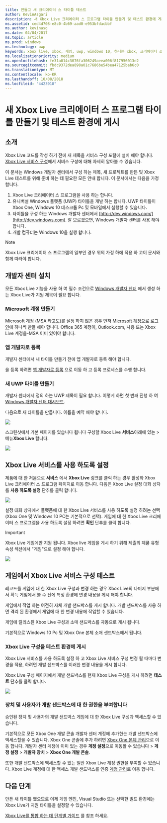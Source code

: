 ```yaml
---
title: 만들고 새 크리에이터 스 타이틀 테스트
author: KevinAsgari
description: 새 Xbox Live 크리에이터 스 프로그램 타이틀 만들기 및 테스트 환경에 게시 하는 방법을 알아봅니다.
ms.assetid: ced4d708-e8c0-4b69-aad0-e953bfdacbbf
ms.author: kevinasg
ms.date: 04/04/2017
ms.topic: article
ms.prod: windows
ms.technology: uwp
keywords: xbox live, xbox, 게임, uwp, windows 10, 하나는 xbox, 크리에이터 스, 테스트
ms.localizationpriority: medium
ms.openlocfilehash: fe31a014c3076fa306249aeea006f817956013e2
ms.sourcegitcommit: fbdc9372dea898a01c7686be54bea47125bab6c0
ms.translationtype: MT
ms.contentlocale: ko-KR
ms.lasthandoff: 10/08/2018
ms.locfileid: "4423918"
---
```

# <a name="create-a-new-xbox-live-creators-program-title-and-publish-to-the-test-environment"></a>새 Xbox Live 크리에이터 스 프로그램 타이틀 만들기 및 테스트 환경에 게시

## <a name="introduction"></a>소개

Xbox Live 코드를 작성 하기 전에 새 제목을 서비스 구성 포털에 설치 해야 합니다.  [Xbox Live 서비스 구성](../xbox-live-service-configuration.md)에서 서비스 구성에 대해 자세히 알아볼 수 있습니다.

이 문서는 Windows 개발자 센터에서 구성 하는 제목, 새 프로젝트를 만든 및 Xbox Live 테스트를 위해 준비 하는 데 필요한 모든 안내 합니다. 이 문서에서는 다음을 가정합니다.

1. Xbox Live 크리에이터 스 프로그램을 사용 하는 합니다.
2. 유니버설 Windows 플랫폼 (UWP) 타이틀을 개발 하는 합니다.  UWP 타이틀이 Xbox One, Windows 10 데스크톱 Pc 및 모바일에서 실행할 수 있습니다.
3. 타이틀을 구성 하는 Windows 개발자 센터에서 [http://dev.windows.com/](http://dev.windows.com).  잘 모르겠으면, Windows 개발자 센터를 사용 해야 합니다.
4. 개발 컴퓨터는 Windows 10을 실행 합니다.

> [!NOTE]
> Xbox Live 크리에이터 스 프로그램의 일부인 경우 위의 가정 하에 적용 하 고이 문서와 함께 따라야 합니다.

## <a name="dev-center-setup"></a>개발자 센터 설치

모든 Xbox Live 기능을 사용 하 여 필수 조건으로 [Windows 개발자 센터](http://dev.windows.com) 에서 생성 하는 Xbox Live가 지원 제목이 필요 합니다.

### <a name="create-a-microsoft-account"></a>Microsoft 계정 만들기
Microsoft 계정 (MSA 라고도)를 설정 하지 않은 경우 먼저 [Microsoft 계정으로 로그인](https://go.microsoft.com/fwlink/p/?LinkID=254486)에 하나씩 만들 해야 합니다. Office 365 계정이, Outlook.com, 사용 또는 Xbox Live 계정을-MSA 이미 있어야 합니다.

### <a name="register-as-an-app-developer"></a>앱 개발자로 등록
개발자 센터에서 새 타이틀 만들기 전에 앱 개발자로 등록 해야 합니다.

을 등록 하려면 [앱 개발자로 등록](https://developer.microsoft.com/store/register) 으로 이동 하 고 등록 프로세스를 수행 합니다.

### <a name="create-a-new-uwp-title"></a>새 UWP 타이틀 만들기
개발자 센터에서 정의 하는 UWP 제목이 필요 합니다. 이렇게 하면 첫 번째 진행 하 여 [Windows 개발자 센터 대시보드](https://developer.microsoft.com/dashboard/).

다음으로 새 타이틀을 만듭니다. 이름을 예약 해야 합니다.

![](../images/getting_started/first_xbltitle_newapp.png)

스크린샷에서 기본 페이지를 있습니다 됩니다 구성할 Xbox Live **서비스**아래에 있는 > 메뉴**Xbox Live** 합니다.

![](../images/creators_udc/creators_udc_xboxlive_page.png)

## <a name="enable-xbox-live-services"></a>Xbox Live 서비스를 사용 하도록 설정
제품에 대 한 처음으로 **서비스** 에서 **Xbox Live** 링크를 클릭 하는 경우 활성화 Xbox Live 크리에이터 스 프로그램 페이지로 이동 합니다.  다음은 Xbox Live 설정 대화 상자를 **사용 하도록 설정** 단추를 클릭 합니다.

![](../images/creators_udc/creators_udc_xboxlive_enable.png)

설정 대화 상자에서 플랫폼에 대 한 Xbox Live 서비스를 사용 하도록 설정 하려는 선택 (Xbox One 및 Windows 10 PC는 기본적으로 선택).  게임에 대 한 Xbox Live 크리에이터 스 프로그램을 사용 하도록 설정 하려면 **확인** 단추를 클릭 합니다.

> [!IMPORTANT]
> Xbox Live 게임에만 지원 됩니다. Xbox live 게임을 게시 하기 위해 제출의 제품 유형 속성 섹션에서 "게임"으로 설정 해야 합니다.

![](../images/creators_udc/creators_udc_xboxlive_enable_dialog.png)

## <a name="test-xbox-live-service-configuration-in-your-game"></a>게임에서 Xbox Live 서비스 구성 테스트
레코드를 게임에 대 한 Xbox Live 구성과 변경 하는 경우 Xbox Live의 나머지 부분에서 획득 게임에서 볼 수 전에 특정 환경에 변경 내용을 게시 해야 합니다.

게임에서 작업 하는 여전히 자체 개발 샌드박스를 게시 합니다.  개발 샌드박스를 사용 하면 격리 된 환경에서 게임에 대 한 변경 내용에 작업할 수 있습니다.

게임에 릴리스된 Xbox Live 구성과 소매 샌드박스를 자동으로 게시 됩니다.

기본적으로 Windows 10 Pc 및 Xbox One 본체 소매 샌드박스에서 됩니다.

### <a name="publish-xbox-live-configuration-to-the-test-environment"></a>Xbox Live 구성을 테스트 환경에 게시

Xbox Live 서비스를 사용 하도록 설정 하 고 Xbox Live 서비스 구성 변경 될 때마다 변경을 적용, 하려면 개발 샌드박스를 이러한 변경 내용을 게시 합니다.

Xbox Live 구성 페이지에서 개발 샌드박스를 현재 Xbox Live 구성을 게시 하려면 **테스트** 단추를 클릭 합니다.

![](../images/creators_udc/creators_udc_xboxlive_config_test.png)

### <a name="authorize-devices-and-users-for-the-development-sandbox"></a>장치 및 사용자가 개발 샌드박스에 대 한 권한을 부여합니다

승인된 장치 및 사용자의 개발 샌드박스 게임에 대 한 Xbox Live 구성과 액세스할 수 있습니다.

기본적으로 모든 Xbox One 개발 콘솔 개발자 센터 계정에 추가한는 개발 샌드박스에 액세스할을 수 있습니다.  Xbox One 콘솔에 추가 하려면 [Xbox One 본체 관리](https://partner.microsoft.com/XboxDevices)으로 이동 합니다. 개발자 센터 계정에 이미 있는 경우 **계정 설정**으로 이동할 수 있습니다 > **계정 설정** > **개발자 장치** > **Xbox One 개발 콘솔**.

또한 개발 샌드박스에 액세스할 수 있는 일반 Xbox Live 계정 권한을 부여할 수 있습니다.  Xbox Live 계정에 대 한 액세스 개발 샌드박스를 인증 [계정 관리](https://developer.microsoft.com/xboxtestaccounts/configurecreators)로 이동 합니다.

## <a name="next-steps"></a>다음 단계
만든 새 타이틀 했으므로 이제 게임 엔진, Visual Studio 또는 선택한 빌드 환경에는 Xbox Live가 지원 타이틀을 설정할 수 있습니다.

[Xbox Live를 통합 하는 데 단계별 가이드](creators-step-by-step-guide.md) 를 참조 하세요.
